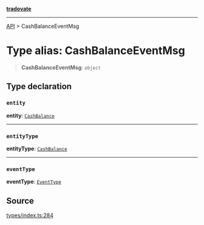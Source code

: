[**tradovate**](../README.md)

***

[API](../API.md) > CashBalanceEventMsg

# Type alias: CashBalanceEventMsg

> **CashBalanceEventMsg**: `object`

## Type declaration

### `entity`

**entity**: [`CashBalance`](type-alias.CashBalance.md)

***

### `entityType`

**entityType**: [`CashBalance`](../enumerations/enumeration.EntityType.md#cashbalance)

***

### `eventType`

**eventType**: [`EventType`](../enumerations/enumeration.EventType.md)

## Source

[types/index.ts:284](https://github.com/cgilly2fast/tradovate-typescript/blob/b1caea5/src/types/index.ts#L284)
